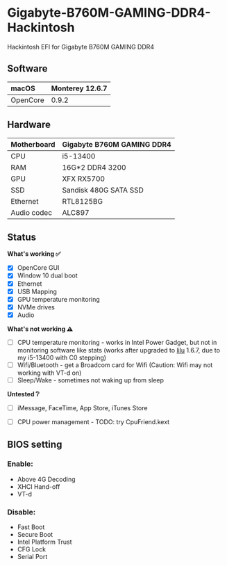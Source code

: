 # Gigabyte-B760M-GAMING-DDR4-Hackintosh
Hackintosh EFI for Gigabyte B760M GAMING DDR4
## Software
|  macOS     |Monterey 12.6.7   |
| :------------- |-------------| 
|OpenCore    |  0.9.2  | 



## Hardware
| Motherboard   |Gigabyte B760M GAMING DDR4  |
| ------------- |-------------| 
|CPU    | i5-13400  | 
|RAM    | 16G*2 DDR4 3200  | 
|GPU    | XFX RX5700  | 
|SSD    |   Sandisk 480G SATA SSD   |
|Ethernet    | RTL8125BG  | 
|Audio codec   | ALC897  | 


## Status

<summary><strong>What's working ✅</strong></summary>

- [x] OpenCore GUI
- [x] Window 10 dual boot
- [x] Ethernet
- [x] USB Mapping
- [x] GPU temperature monitoring
- [x] NVMe drives
- [x] Audio

<summary><strong>What's not working ⚠️</strong></summary>


- [ ] CPU temperature monitoring - works in Intel Power Gadget, but not in monitoring software like stats (works after upgraded to [lilu](https://github.com/acidanthera/Lilu) 1.6.7, due to my i5-13400 with C0 stepping)
- [ ] Wifi/Bluetooth - get a Broadcom card for Wifi (Caution: Wifi may not working with VT-d on)
- [ ] Sleep/Wake - sometimes not waking up from sleep

<summary><strong>Untested ❔</strong></summary>


- [ ] iMessage, FaceTime, App Store, iTunes Store
- [ ] CPU power management - TODO: try CpuFriend.kext


## BIOS setting
### Enable:
* Above 4G Decoding
* XHCI Hand-off
* VT-d


### Disable:
* Fast Boot
* Secure Boot
* Intel Platform Trust
* CFG Lock
* Serial Port
